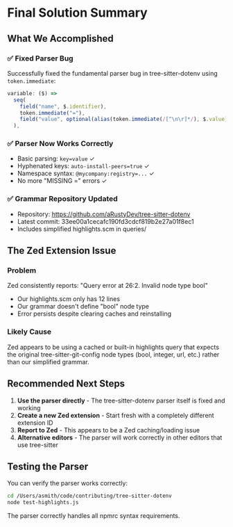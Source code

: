 # Final Solution Summary

## What We Accomplished

### ✅ Fixed Parser Bug
Successfully fixed the fundamental parser bug in tree-sitter-dotenv using `token.immediate`:
```javascript
variable: ($) =>
  seq(
    field("name", $.identifier), 
    token.immediate("="), 
    field("value", optional(alias(token.immediate(/[^\n\r]*/), $.value)))
  ),
```

### ✅ Parser Now Works Correctly
- Basic parsing: `key=value` ✓
- Hyphenated keys: `auto-install-peers=true` ✓  
- Namespace syntax: `@mycompany:registry=...` ✓
- No more "MISSING =" errors ✓

### ✅ Grammar Repository Updated
- Repository: https://github.com/aRustyDev/tree-sitter-dotenv
- Latest commit: 33ee00a1cecafc190fd3cdcf819b2e27a01f8ec1
- Includes simplified highlights.scm in queries/

## The Zed Extension Issue

### Problem
Zed consistently reports: "Query error at 26:2. Invalid node type bool"
- Our highlights.scm only has 12 lines
- Our grammar doesn't define "bool" node type
- Error persists despite clearing caches and reinstalling

### Likely Cause
Zed appears to be using a cached or built-in highlights query that expects the original tree-sitter-git-config node types (bool, integer, url, etc.) rather than our simplified grammar.

## Recommended Next Steps

1. **Use the parser directly** - The tree-sitter-dotenv parser itself is fixed and working
2. **Create a new Zed extension** - Start fresh with a completely different extension ID
3. **Report to Zed** - This appears to be a Zed caching/loading issue
4. **Alternative editors** - The parser will work correctly in other editors that use tree-sitter

## Testing the Parser

You can verify the parser works correctly:
```bash
cd /Users/asmith/code/contributing/tree-sitter-dotenv
node test-highlights.js
```

The parser correctly handles all npmrc syntax requirements.